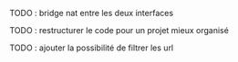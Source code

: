 TODO : bridge nat entre les deux interfaces

TODO : restructurer le code pour un projet mieux organisé 

TODO : ajouter la possibilité de filtrer les url 
